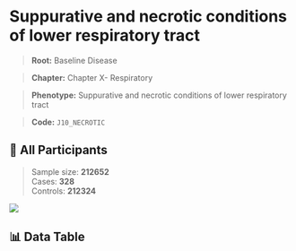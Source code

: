 # Suppurative and necrotic conditions of lower respiratory tract

> **Root:** Baseline Disease  

> **Chapter:** Chapter X- Respiratory  

> **Phenotype:** Suppurative and necrotic conditions of lower respiratory tract  

> **Code:** `J10_NECROTIC`

## 🧪 All Participants  
> Sample size: **212652**  
> Cases: **328**  
> Controls: **212324**
<img src="/Sensitive/Figures/ALL/Incidence/J10_NECROTIC.png"/>

## 📊 Data Table
<CsvTableMRF src="/Sensitive/Data/ALL/Incidence/COX_J10_NECROTIC.csv"/>

